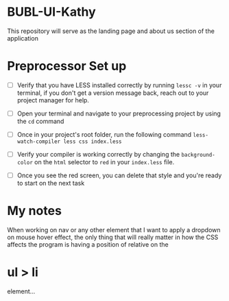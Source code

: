 # BUBL-UI-Kathy

This repository will serve as the landing page and about us section of the application


# Preprocessor Set up

- [ ] Verify that you have LESS installed correctly by running `lessc -v` in your terminal, if you don't get a version message back, reach out to your project manager for help.
- [ ] Open your terminal and navigate to your preprocessing project by using the `cd` command
- [ ] Once in your project's root folder, run the following command `less-watch-compiler less css index.less`
- [ ] Verify your compiler is working correctly by changing the `background-color` on the `html` selector to `red` in your `index.less` file.
- [ ] Once you see the red screen, you can delete that style and you're ready to start on the next task


# My notes

When working on nav or any other element that I want to apply a dropdown on mouse hover effect, the only thing that will really matter in how the CSS affects the program is having a position of relative on the 
#  ul > li 
element...

